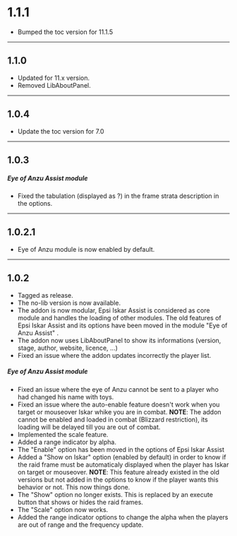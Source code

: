 # 1.1.1

- Bumped the toc version for 11.1.5

---

## 1.1.0

- Updated for 11.x version.
- Removed LibAboutPanel.

---

## 1.0.4

- Update the toc version for 7.0

---

## 1.0.3

##### Eye of Anzu Assist module

- Fixed the tabulation (displayed as ?) in the frame strata description in the options.

---

## 1.0.2.1

- Eye of Anzu module is now enabled by default.

---

## 1.0.2

- Tagged as release.
- The no-lib version is now available.
- The addon is now modular, Epsi Iskar Assist is considered as core module and handles the loading of other modules. The old features of Epsi Iskar Assist and its options have been moved in the module "Eye of Anzu Assist" .
- The addon now uses LibAboutPanel to show its informations (version, stage, author, website, licence, ...)
- Fixed an issue where the addon updates incorrectly the player list.

##### Eye of Anzu Assist module

- Fixed an issue where the eye of Anzu cannot be sent to a player who had changed his name with toys.
- Fixed an issue where the auto-enable feature doesn't work when you target or mouseover Iskar whike you are in combat. **NOTE**: The addon cannot be enabled and loaded in combat (Blizzard restriction), its loading will be delayed till you are out of combat.
- Implemented the scale feature.
- Added a range indicator by alpha.
- The "Enable" option has been moved in the options of Epsi Iskar Assist
- Added a "Show on Iskar" option (enabled by default) in order to know if the raid frame must be automaticaly displayed when the player has Iskar on target or mouseover. **NOTE**: This feature already existed in the old versions but not added in the options to know if the player wants this behavior or not. This now things done.
- The "Show" option no longer exists. This is replaced by an execute button that shows or hides the raid frames.
- The "Scale" option now works.
- Added the range indicator options to change the alpha when the players are out of range and the frequency update.
